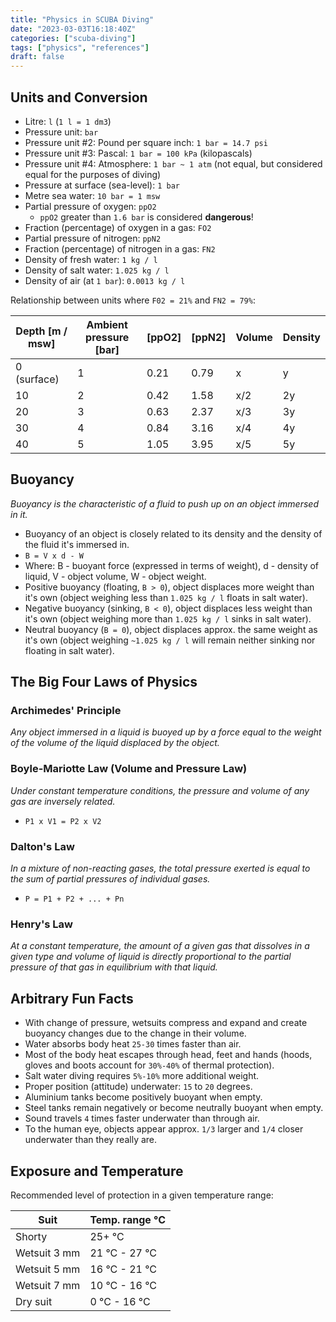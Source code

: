 ```yaml
---
title: "Physics in SCUBA Diving"
date: "2023-03-03T16:18:40Z"
categories: ["scuba-diving"]
tags: ["physics", "references"]
draft: false
---
```


## Units and Conversion

- Litre: `l` (`1 l = 1 dm3`)
- Pressure unit: `bar`
- Pressure unit #2: Pound per square inch: `1 bar = 14.7 psi`
- Pressure unit #3: Pascal: `1 bar = 100 kPa` (kilopascals)
- Pressure unit #4: Atmosphere: `1 bar ~ 1 atm` (not equal, but considered equal for the purposes of diving)
- Pressure at surface (sea-level): `1 bar`
- Metre sea water: `10 bar = 1 msw`
- Partial pressure of oxygen: `ppO2`
  - `ppO2` greater than `1.6 bar` is considered **dangerous**!
- Fraction (percentage) of oxygen in a gas: `FO2`
- Partial pressure of nitrogen: `ppN2`
- Fraction (percentage) of nitrogen in a gas: `FN2`
- Density of fresh water: `1 kg / l`
- Density of salt water: `1.025 kg / l`
- Density of air (at `1 bar`): `0.0013 kg / l`

Relationship between units where `F02 = 21%` and `FN2 = 79%`:

| Depth [m / msw] | Ambient pressure [bar] | [ppO2] | [ppN2] | Volume | Density |
| --------------- | ---------------------- | ------ | ------ | ------ | ------- |
| 0 (surface) | 1 | 0.21 | 0.79 | x | y |
| 10 | 2 | 0.42 | 1.58 | x/2 | 2y |
| 20 | 3 | 0.63 | 2.37 | x/3 | 3y |
| 30 | 4 | 0.84 | 3.16 | x/4 | 4y |
| 40 | 5 | 1.05 | 3.95 | x/5 | 5y |


## Buoyancy

_Buoyancy is the characteristic of a fluid to push up on an object immersed in it._

- Buoyancy of an object is closely related to its density and the density of the fluid it's immersed in.
- `B = V x d - W`
- Where: B - buoyant force (expressed in terms of weight), d - density of liquid, V - object volume, W - object weight.
- Positive buoyancy (floating, `B > 0`), object displaces more weight than it's own
  (object weighing less than `1.025 kg / l` floats in salt water).
- Negative buoyancy (sinking, `B < 0`), object displaces less weight than it's own
  (object weighing more than `1.025 kg / l` sinks in salt water).
- Neutral buoyancy (`B = 0`), object displaces approx. the same weight as it's own
  (object weighing `~1.025 kg / l` will remain neither sinking nor floating in salt water).

## The Big Four Laws of Physics

### Archimedes' Principle

_Any object immersed in a liquid is buoyed up by a force equal to the weight of the volume of the liquid displaced by
the object._

### Boyle-Mariotte Law (Volume and Pressure Law)

_Under constant temperature conditions, the pressure and volume of any gas are inversely related._

- `P1 x V1 = P2 x V2`

### Dalton's Law

_In a mixture of non-reacting gases, the total pressure exerted is equal to the sum of partial pressures of individual
gases._

- `P = P1 + P2 + ... + Pn`

### Henry's Law

_At a constant temperature, the amount of a given gas that dissolves in a given type and volume of liquid is directly
proportional to the partial pressure of that gas in equilibrium with that liquid._

## Arbitrary Fun Facts

- With change of pressure, wetsuits compress and expand and create buoyancy changes due to the change in their volume.
- Water absorbs body heat `25-30` times faster than air.
- Most of the body heat escapes through head, feet and hands
  (hoods, gloves and boots account for `30%-40%` of thermal protection).
- Salt water diving requires `5%-10%` more additional weight.
- Proper position (attitude) underwater: `15` to `20` degrees.
- Aluminium tanks become positively buoyant when empty.
- Steel tanks remain negatively or become neutrally buoyant when empty.
- Sound travels `4` times faster underwater than through air.
- To the human eye, objects appear approx. `1/3` larger and `1/4` closer underwater than they really are.

## Exposure and Temperature

Recommended level of protection in a given temperature range:

| Suit | Temp. range °C |
| --------- | ----------- |
| Shorty | 25+ °C |
| Wetsuit 3 mm | 21 °C - 27 °C |
| Wetsuit 5 mm | 16 °C - 21 °C |
| Wetsuit 7 mm | 10 °C - 16 °C |
| Dry suit | 0 °C - 16 °C |
